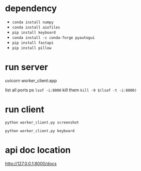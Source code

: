# dependency
- `conda install numpy`
- `conda install aiofiles`
- `pip install keyboard`
- `conda install -c conda-forge pyautogui`
- `pip install fastapi`
- `pip install pillow`

# run server
uvicorn worker_client:app

list all ports ps
`lsof -i:8000`
kill them
`kill -9 $(lsof -t -i:8000)`

# run client

`python worker_client.py screenshot`

`python worker_client.py keyboard`


# api doc location
http://127.0.0.1:8000/docs